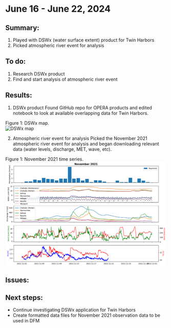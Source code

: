 # June 16 - June 22, 2024

## Summary:
1) Played with DSWx (water surface extent) product for Twin Harbors
2) Picked atmospheric river event for analysis

## To do:
1) Research DSWx product
2) Find and start analysis of atmospheric river event


## Results:
1) DSWx product
Found GitHub repo for OPERA products and edited notebook to look at available overlapping data for Twin Harbors.

Figure 1: DSWx map.<br>
![DSWx map](../Figures/062024meeting/DSWx_GraysHarbor)

2) Atmospheric river event for analysis
Picked the November 2021 atmospheric river event for analysis and began downloading relevant data (water levels, discharge, MET, wave, etc).


Figure 1: November 2021 time series.<br>
![Nov 2021 time series](../Figures/062024meeting/Nov21_timeseries.png)

## Issues:

## Next steps:
- Continue investigating DSWx application for Twin Harbors
- Create formatted data files for November 2021 observation data to be used in DFM
